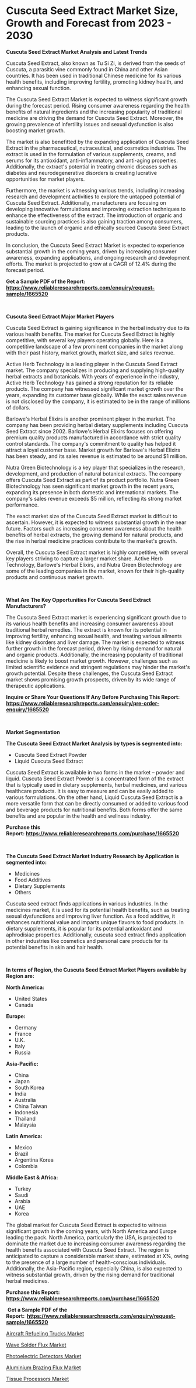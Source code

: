 <p><h1>Cuscuta Seed Extract Market Size, Growth and Forecast from 2023 - 2030</h1></p><p><strong>Cuscuta Seed Extract Market Analysis and Latest Trends</strong></p>
<p><p>Cuscuta Seed Extract, also known as Tu Si Zi, is derived from the seeds of Cuscuta, a parasitic vine commonly found in China and other Asian countries. It has been used in traditional Chinese medicine for its various health benefits, including improving fertility, promoting kidney health, and enhancing sexual function.</p><p>The Cuscuta Seed Extract Market is expected to witness significant growth during the forecast period. Rising consumer awareness regarding the health benefits of natural ingredients and the increasing popularity of traditional medicine are driving the demand for Cuscuta Seed Extract. Moreover, the growing prevalence of infertility issues and sexual dysfunction is also boosting market growth.</p><p>The market is also benefitted by the expanding application of Cuscuta Seed Extract in the pharmaceutical, nutraceutical, and cosmetics industries. The extract is used in the formulation of various supplements, creams, and serums for its antioxidant, anti-inflammatory, and anti-aging properties. Additionally, the extract's potential in treating chronic diseases such as diabetes and neurodegenerative disorders is creating lucrative opportunities for market players.</p><p>Furthermore, the market is witnessing various trends, including increasing research and development activities to explore the untapped potential of Cuscuta Seed Extract. Additionally, manufacturers are focusing on developing innovative formulations and improving extraction techniques to enhance the effectiveness of the extract. The introduction of organic and sustainable sourcing practices is also gaining traction among consumers, leading to the launch of organic and ethically sourced Cuscuta Seed Extract products.</p><p>In conclusion, the Cuscuta Seed Extract Market is expected to experience substantial growth in the coming years, driven by increasing consumer awareness, expanding applications, and ongoing research and development efforts. The market is projected to grow at a CAGR of 12.4% during the forecast period.</p></p>
<p><strong>Get a Sample PDF of the Report:&nbsp; <a href="https://www.reliableresearchreports.com/enquiry/request-sample/1665520">https://www.reliableresearchreports.com/enquiry/request-sample/1665520</a></strong></p>
<p>&nbsp;</p>
<p><strong>Cuscuta Seed Extract Major Market Players</strong></p>
<p><p>Cuscuta Seed Extract is gaining significance in the herbal industry due to its various health benefits. The market for Cuscuta Seed Extract is highly competitive, with several key players operating globally. Here is a competitive landscape of a few prominent companies in the market along with their past history, market growth, market size, and sales revenue.</p><p>Active Herb Technology is a leading player in the Cuscuta Seed Extract market. The company specializes in producing and supplying high-quality herbal extracts and botanicals. With years of experience in the industry, Active Herb Technology has gained a strong reputation for its reliable products. The company has witnessed significant market growth over the years, expanding its customer base globally. While the exact sales revenue is not disclosed by the company, it is estimated to be in the range of millions of dollars.</p><p>Barlowe's Herbal Elixirs is another prominent player in the market. The company has been providing herbal dietary supplements including Cuscuta Seed Extract since 2002. Barlowe's Herbal Elixirs focuses on offering premium quality products manufactured in accordance with strict quality control standards. The company's commitment to quality has helped it attract a loyal customer base. Market growth for Barlowe's Herbal Elixirs has been steady, and its sales revenue is estimated to be around $1 million.</p><p>Nutra Green Biotechnology is a key player that specializes in the research, development, and production of natural botanical extracts. The company offers Cuscuta Seed Extract as part of its product portfolio. Nutra Green Biotechnology has seen significant market growth in the recent years, expanding its presence in both domestic and international markets. The company's sales revenue exceeds $5 million, reflecting its strong market performance.</p><p>The exact market size of the Cuscuta Seed Extract market is difficult to ascertain. However, it is expected to witness substantial growth in the near future. Factors such as increasing consumer awareness about the health benefits of herbal extracts, the growing demand for natural products, and the rise in herbal medicine practices contribute to the market's growth.</p><p>Overall, the Cuscuta Seed Extract market is highly competitive, with several key players striving to capture a larger market share. Active Herb Technology, Barlowe's Herbal Elixirs, and Nutra Green Biotechnology are some of the leading companies in the market, known for their high-quality products and continuous market growth.</p></p>
<p>&nbsp;</p>
<p><strong>What Are The Key Opportunities For Cuscuta Seed Extract Manufacturers?</strong></p>
<p><p>The Cuscuta Seed Extract market is experiencing significant growth due to its various health benefits and increasing consumer awareness about traditional herbal remedies. The extract is known for its potential in improving fertility, enhancing sexual health, and treating various ailments like kidney disorders and liver damage. The market is expected to witness further growth in the forecast period, driven by rising demand for natural and organic products. Additionally, the increasing popularity of traditional medicine is likely to boost market growth. However, challenges such as limited scientific evidence and stringent regulations may hinder the market's growth potential. Despite these challenges, the Cuscuta Seed Extract market shows promising growth prospects, driven by its wide range of therapeutic applications.</p></p>
<p><strong>Inquire or Share Your Questions If Any Before Purchasing This Report: <a href="https://www.reliableresearchreports.com/enquiry/pre-order-enquiry/1665520">https://www.reliableresearchreports.com/enquiry/pre-order-enquiry/1665520</a></strong></p>
<p>&nbsp;</p>
<p><strong>Market Segmentation</strong></p>
<p><strong>The Cuscuta Seed Extract Market Analysis by types is segmented into:</strong></p>
<p><ul><li>Cuscuta Seed Extract Powder</li><li>Liquid Cuscuta Seed Extract</li></ul></p>
<p><p>Cuscuta Seed Extract is available in two forms in the market – powder and liquid. Cuscuta Seed Extract Powder is a concentrated form of the extract that is typically used in dietary supplements, herbal medicines, and various healthcare products. It is easy to measure and can be easily added to various formulations. On the other hand, Liquid Cuscuta Seed Extract is a more versatile form that can be directly consumed or added to various food and beverage products for nutritional benefits. Both forms offer the same benefits and are popular in the health and wellness industry.</p></p>
<p><strong>Purchase this Report:&nbsp;<a href="https://www.reliableresearchreports.com/purchase/1665520">https://www.reliableresearchreports.com/purchase/1665520</a></strong></p>
<p>&nbsp;</p>
<p><strong>The Cuscuta Seed Extract Market Industry Research by Application is segmented into:</strong></p>
<p><ul><li>Medicines</li><li>Food Additives</li><li>Dietary Supplements</li><li>Others</li></ul></p>
<p><p>Cuscuta seed extract finds applications in various industries. In the medicines market, it is used for its potential health benefits, such as treating sexual dysfunctions and improving liver function. As a food additive, it enhances nutritional value and imparts unique flavors to food products. In dietary supplements, it is popular for its potential antioxidant and aphrodisiac properties. Additionally, cuscuta seed extract finds application in other industries like cosmetics and personal care products for its potential benefits in skin and hair health.</p></p>
<p>&nbsp;</p>
<p><strong>In terms of Region, the Cuscuta Seed Extract Market Players available by Region are:</strong></p>
<p>
    <p> <strong> North America: </strong>
        <ul>
            <li>United States</li>
            <li>Canada</li>
        </ul>
        </p> 
    <p> <strong> Europe: </strong>
        <ul>
            <li>Germany</li>
            <li>France</li>
            <li>U.K.</li>
            <li>Italy</li>
            <li>Russia</li>
        </ul>
        </p> 
    <p> <strong> Asia-Pacific: </strong>
        <ul>
            <li>China</li>
            <li>Japan</li>
            <li>South Korea</li>
            <li>India</li>
            <li>Australia</li>
            <li>China Taiwan</li>
            <li>Indonesia</li>
            <li>Thailand</li>
            <li>Malaysia</li>
        </ul>
        </p> 
    <p> <strong> Latin America: </strong>
        <ul>
            <li>Mexico</li>
            <li>Brazil</li>
            <li>Argentina Korea</li>
            <li>Colombia</li>
        </ul>
        </p> 
    <p> <strong> Middle East & Africa: </strong>
        <ul>
            <li>Turkey</li>
            <li>Saudi</li>
            <li>Arabia</li>
            <li>UAE</li>
            <li>Korea</li>
        </ul>
    </p>
    </p>
<p><p>The global market for Cuscuta Seed Extract is expected to witness significant growth in the coming years, with North America and Europe leading the pack. North America, particularly the USA, is projected to dominate the market due to increasing consumer awareness regarding the health benefits associated with Cuscuta Seed Extract. The region is anticipated to capture a considerable market share, estimated at X%, owing to the presence of a large number of health-conscious individuals. Additionally, the Asia-Pacific region, especially China, is also expected to witness substantial growth, driven by the rising demand for traditional herbal medicines.</p></p>
<p><strong>Purchase this Report: <a href="https://www.reliableresearchreports.com/purchase/1665520">https://www.reliableresearchreports.com/purchase/1665520</a></strong></p>
<p>&nbsp;<strong>Get a Sample PDF of the Report:&nbsp;&nbsp;<a href="https://www.reliableresearchreports.com/enquiry/request-sample/1665520">https://www.reliableresearchreports.com/enquiry/request-sample/1665520</a></strong></p>
<p><strong></strong></p>
<p><p><a href="https://medium.com/@suryayadavrp23/aircraft-refueling-trucks-market-share-evolution-and-market-growth-trends-2023-2030-ad3d6a09d38f">Aircraft Refueling Trucks Market</a></p><p><a href="https://github.com/luckyshygirl/Market-Research-Report-List-1/blob/main/wave-solder-flux-market.md">Wave Solder Flux Market</a></p><p><a href="https://medium.com/@draft.web.back/analyzing-photoelectric-detectors-market-global-industry-perspective-and-forecast-2023-to-2030-bcc780d4d7a3">Photoelectric Detectors Market</a></p><p><a href="https://github.com/vimar16th/Market-Research-Report-List-1/blob/main/aluminium-brazing-flux-market.md">Aluminium Brazing Flux Market</a></p><p><a href="https://medium.com/@react.shoe.mask/tissue-processors-market-insight-market-trends-growth-forecasted-from-2023-to-2030-9b8889916035">Tissue Processors Market</a></p></p>